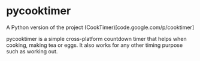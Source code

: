 # pycooktimer
A Python version of the project (CookTimer)[code.google.com/p/cooktimer]

pycooktimer is a simple cross-platform countdown timer that helps when cooking, 
making tea or eggs. It also works for any other timing purpose such as 
working out.
